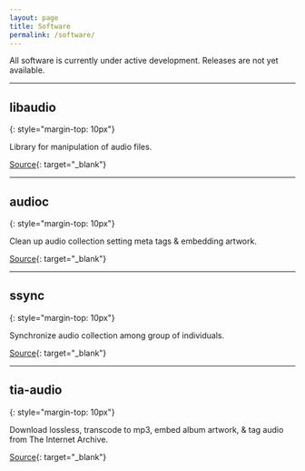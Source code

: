```yaml
---
layout: page
title: Software
permalink: /software/
---
```


All software is currently under active development. Releases are not yet available.

---

## libaudio
{: style="margin-top: 10px"}

Library for manipulation of audio files.

[Source](https://github.com/jamlib/libaudio "libaudio"){: target="_blank"}

---

## audioc
{: style="margin-top: 10px"}

Clean up audio collection setting meta tags & embedding artwork.

[Source](https://github.com/jamlib/audioc "audioc"){: target="_blank"}

---

## ssync
{: style="margin-top: 10px"}

Synchronize audio collection among group of individuals.

[Source](https://github.com/jamlib/ssync "ssync"){: target="_blank"}

---

## tia-audio
{: style="margin-top: 10px"}

Download lossless, transcode to mp3, embed album artwork, & tag audio from The Internet Archive.

[Source](https://github.com/jamlib/tia-audio "tia-audio"){: target="_blank"}

